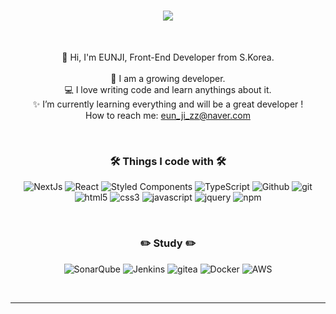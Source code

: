 

<h1 align="center">
  <a href="https://git.io/typing-svg">
    <img src="https://readme-typing-svg.herokuapp.com/?font=Martian+Mono&weight=500&size=30&duration=4000&pause=1000&color=113CB5&center=true&vCenter=true&width=600&lines=🖤🤍+Hi,+there+!+🖤🤍;I+am+Eun_Ji+🐥🍀;Nice+to+meet+U+!+💙">
  </a>
</h1>

<br>
<p align="center">
  🍓 Hi, I'm EUNJI, Front-End Developer from S.Korea. 
  <br>
  <br>
  🌱 I am a growing developer. 
  <br>
  💻 I love writing code and learn anythings about it.
  <br>
  ✨ I’m currently learning everything and will be a great developer !
  <br>
   How to reach me: <a href="mailto: eun_ji_zz@naver.com">eun_ji_zz@naver.com</a>
</p>
<br>

<h3 align="center">🛠 Things I code with 🛠</h3>
<p width=200 align="center">
<img alt="NextJs" src="https://img.shields.io/badge/-NextJs-000000?style=flat-square&logo=next&logoColor=ffffff" />
 <img alt="React" src="https://img.shields.io/badge/-React-45b8d8?style=flat-square&logo=react&logoColor=white" />
  <img alt="Styled Components" src="https://img.shields.io/badge/-Styled_Components-db7092?style=flat-square&logo=styled-components&logoColor=white" />
  <img alt="TypeScript" src="https://img.shields.io/badge/-TypeScript-007ACC?style=flat-square&logo=typescript&logoColor=white" />
  <img alt="Github" src="https://img.shields.io/badge/-Github-181717?style=flat&logo=GitHub&logoColor=white" />
  <img alt="git" src="https://img.shields.io/badge/-Git-F05032?style=flat-square&logo=git&logoColor=white" />
   <br>
  <img alt="html5" src="https://img.shields.io/badge/-HTML5-E34F26?style=flat-square&logo=html5&logoColor=white" />
  <img alt="css3" src="https://img.shields.io/badge/-CSS3-8DD6F9?style=flat-square&logo=css3&logoColor=white" />
  <img alt="javascript" src="https://img.shields.io/badge/-javaScript-de9d27?style=flat-square&logo=javascript&logoColor=white" />
  <img alt="jquery" src="https://img.shields.io/badge/-jQuery-0865a7?style=flat-square&logo=jquery&logoColor=white" />
  <img alt="npm" src="https://img.shields.io/badge/-NPM-CB3837?style=flat-square&logo=npm&logoColor=white" />
 
</p>
<br>
<h3 align="center">✏️ Study ✏️</h3>
<p align="center">
  <img alt="SonarQube" src="https://img.shields.io/badge/-sonarQube-abcce3?style=flat-square&logo=sonarqube&logoColor=ffffff" />
  <img alt="Jenkins" src="https://img.shields.io/badge/-Jenkins-d2d2d2?style=flat-square&logo=jenkins&logoColor=black" />
  <img alt="gitea" src="https://img.shields.io/badge/-Gitea-5d9425?style=flat-square&logo=gitea&logoColor=white" />
  <img alt="Docker" src="https://img.shields.io/badge/-Docker-46a2f1?style=flat-square&logo=docker&logoColor=white" />
  <img alt="AWS" src="https://img.shields.io/badge/-AWS-E32F3E?style=flat-square&logo=Amazon AWS&logoColor=white" />
</p>
<br>
</p>


<hr>
